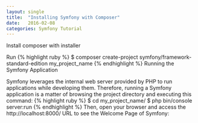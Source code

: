 ```yaml
---
layout: single
title:  "Installing Symfony with Composer"
date:   2016-02-08 
categories: Symfony Tutorial
---
```

Install composer with installer


Run 
{% highlight ruby %}
$ composer create-project symfony/framework-standard-edition my_project_name
{% endhighlight %}
Running the Symfony Application

Symfony leverages the internal web server provided by PHP to run applications while developing them. Therefore, running a Symfony application is a matter of browsing the project directory and executing this command:
{% highlight ruby %}
$ cd my_project_name/
$ php bin/console server:run
{% endhighlight %}
Then, open your browser and access the http://localhost:8000/ URL to see the Welcome Page of Symfony: